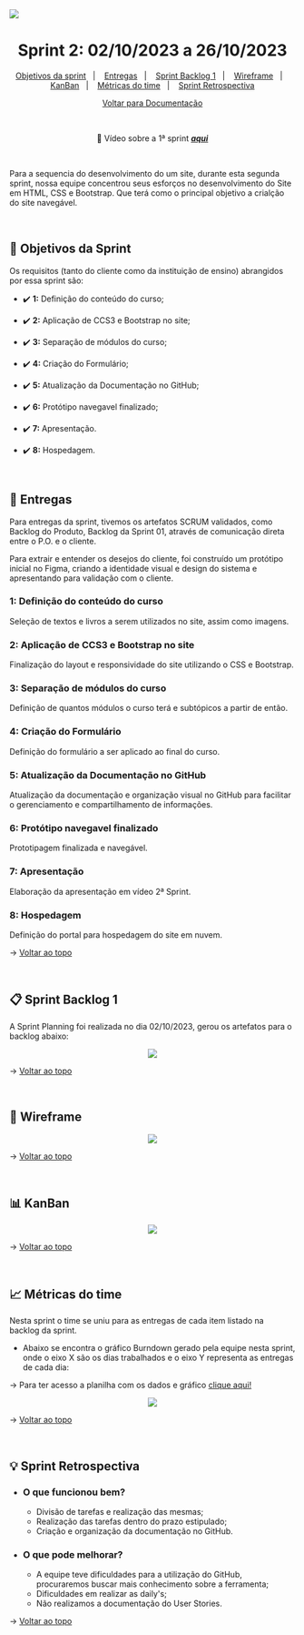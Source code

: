 <img src="https://github.com/InnoCodeSolutions/documentacao_InnoCodeSolutions/blob/80661e3caf4d06541e70fb6974f5024a883300d4/InnoCodeSolutions-banner.png" />

<span  id="topo">

  

<h1  align="center">Sprint 2: 02/10/2023 a 26/10/2023</h1>

<p  align="center">
<a  href="#objetivos">Objetivos da sprint</a> &nbsp |&nbsp &nbsp
<a  href="#entregas">Entregas</a> &nbsp |&nbsp &nbsp
<a  href="#sprint_backlog">Sprint Backlog 1</a> &nbsp |&nbsp &nbsp
<a  href="#wireframe">Wireframe</a> &nbsp |&nbsp &nbsp
<a  href="#kanban">KanBan</a> &nbsp |&nbsp &nbsp 
<a  href="#metricas">Métricas do time</a> &nbsp |&nbsp &nbsp 
<a  href="#sprint_retrospectiva">Sprint Retrospectiva</a>
</p>

<p align="center">
<a href="https://github.com/InnoCodeSolutions/documentacao_InnoCodeSolutions.git">Voltar para Documentação<a>
<br>
</p>
  
<div align="center">
<br>
  
:movie_camera: Vídeo sobre a 1ª sprint <a href="https://youtu.be/G6foH98PoDM">***aqui***</a>  

<br>
</div>

<p>Para a sequencia do desenvolvimento do um site, durante esta segunda sprint, nossa equipe concentrou seus esforços no desenvolvimento do Site em HTML, CSS e Bootstrap. Que terá como o principal objetivo a crialção do site navegável.</p>

<br>  

<span  id="objetivos">

## :dart: Objetivos da Sprint

Os requisitos (tanto do cliente como da instituição de ensino) abrangidos por essa sprint são:

  

- :heavy_check_mark: **1:** Definição do conteúdo do curso;

- :heavy_check_mark: **2:** Aplicação de CCS3 e Bootstrap no site;

- :heavy_check_mark: **3:** Separação de módulos do curso;

- :heavy_check_mark: **4:** Criação do Formulário;

- :heavy_check_mark: **5:** Atualização da Documentação no GitHub;

- :heavy_check_mark: **6:** Protótipo navegavel finalizado;

- :heavy_check_mark: **7:** Apresentação.

- :heavy_check_mark: **8:** Hospedagem.


<br>

<span  id="entregas">

## 📲 Entregas

Para entregas da sprint, tivemos os artefatos SCRUM validados, como Backlog do Produto, Backlog da Sprint 01, através de comunicação direta entre o P.O. e o cliente. 

Para extrair e entender os desejos do cliente, foi construído um protótipo inicial no Figma, criando a identidade visual e design do sistema e apresentando para validação com o cliente.

  

### 1: Definição do conteúdo do curso

  

Seleção de textos e livros a serem utilizados no site, assim como imagens.
  

### 2: Aplicação de CCS3 e Bootstrap no site

Finalização do layout e responsividade do site utilizando o CSS e Bootstrap.


### 3: Separação de módulos do curso

Definição de quantos módulos o curso terá e subtópicos a partir de então.


### 4: Criação do Formulário

Definição do formulário a ser aplicado ao final do curso. 


### 5: Atualização da Documentação no GitHub

Atualização da documentação e organização visual no GitHub para facilitar o gerenciamento e compartilhamento de informações.

### 6: Protótipo navegavel finalizado

Prototipagem finalizada e navegável.

### 7: Apresentação

Elaboração da apresentação em vídeo 2ª Sprint.

### 8: Hospedagem

Definição do portal para hospedagem do site em nuvem.


→ [Voltar ao topo](#topo)

<br> 

<span  id="sprint_backlog">

## :clipboard: Sprint Backlog 1
<p>A Sprint Planning foi realizada no dia 02/10/2023, gerou os artefatos para o backlog abaixo:</p>
<div align="center">
      <img src="https://github.com/InnoCodeSolutions/documentacao_InnoCodeSolutions/blob/8ab0636c899e1416a6c981d4b06db38a058e810b/sprint01_backlog.png">
      <br>
</div>

→ [Voltar ao topo](#topo)

<br>

<span  id="wireframe">

## :rice_scene: Wireframe

<div align="center">
      <img src="https://github.com/InnoCodeSolutions/documentacao_InnoCodeSolutions/blob/3d1cfb3a1d2a3d306c5d781491086611357ab638/Wireframe/1pagina_inicial.png">
</div>

→ [Voltar ao topo](#topo)

<br>

<span  id="kanban">

##  :bar_chart: KanBan

<div align="center">
      <img src="https://github.com/InnoCodeSolutions/documentacao_InnoCodeSolutions/blob/8ab0636c899e1416a6c981d4b06db38a058e810b/kanban_sprint01.jpeg">
      <br>
</div>

→ [Voltar ao topo](#topo)

<br>

<span  id="metricas">

## :chart_with_upwards_trend: Métricas do time

Nesta sprint o time se uniu para as entregas de cada item listado na backlog da sprint.

- Abaixo se encontra o gráfico Burndown gerado pela equipe nesta sprint, onde o eixo X são os dias trabalhados e o eixo Y representa as entregas de cada dia:

<p>
  → Para ter acesso a planilha com os dados e gráfico <a href="https://fatecspgov-my.sharepoint.com/:x:/g/personal/gustavo_carvalho21_fatec_sp_gov_br/EYHhekfCCWVGjcrbAh9dUcMBErhKBofVpfHzoNdkV9C2jg?e=kDRqlZ&nav=MTVfezAwMDAwMDAwLTAwMDEtMDAwMC0wMDAwLTAwMDAwMDAwMDAwMH0">clique aqui!</a>
</p>

<div  align="center">
<img  src="https://github.com/InnoCodeSolutions/documentacao_InnoCodeSolutions/blob/80661e3caf4d06541e70fb6974f5024a883300d4/burndown_sprint01.png"  />
</div>


→ [Voltar ao topo](#topo)

<br>

<span  id="sprint_retrospectiva">

## :bulb: Sprint Retrospectiva

- ### O que funcionou bem?
  - Divisão de tarefas e realização das mesmas;
  - Realização das tarefas dentro do prazo estipulado;
  - Criação e organização da documentação no GitHub.
  
- ### O que pode melhorar?
  - A equipe teve dificuldades para a utilização do GitHub, procuraremos buscar mais conhecimento sobre a ferramenta;
  - Dificuldades em realizar as daily's; 
  - Não realizamos a documentação do User Stories.


→ [Voltar ao topo](#topo)
